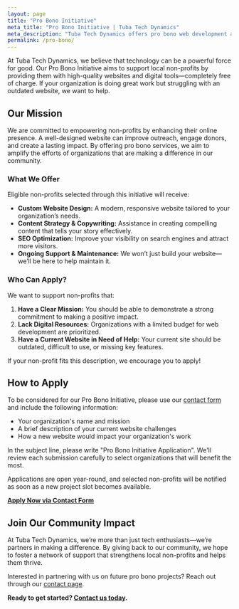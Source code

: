 ```yaml
---
layout: page
title: "Pro Bono Initiative"
meta_title: "Pro Bono Initiative | Tuba Tech Dynamics"
meta_description: "Tuba Tech Dynamics offers pro bono web development and digital services to deserving non-profits, helping amplify their impact and improve their online presence."
permalink: /pro-bono/
---
```


At Tuba Tech Dynamics, we believe that technology can be a powerful force for good. Our Pro Bono Initiative aims to support local non-profits by providing them with high-quality websites and digital tools—completely free of charge. If your organization is doing great work but struggling with an outdated website, we want to help.

## Our Mission

We are committed to empowering non-profits by enhancing their online presence. A well-designed website can improve outreach, engage donors, and create a lasting impact. By offering pro bono services, we aim to amplify the efforts of organizations that are making a difference in our community.

### What We Offer

Eligible non-profits selected through this initiative will receive:

- **Custom Website Design:** A modern, responsive website tailored to your organization’s needs.
- **Content Strategy & Copywriting:** Assistance in creating compelling content that tells your story effectively.
- **SEO Optimization:** Improve your visibility on search engines and attract more visitors.
- **Ongoing Support & Maintenance:** We won’t just build your website—we’ll be here to help maintain it.

### Who Can Apply?

We want to support non-profits that:

1. **Have a Clear Mission:** You should be able to demonstrate a strong commitment to making a positive impact.
2. **Lack Digital Resources:** Organizations with a limited budget for web development are prioritized.
3. **Have a Current Website in Need of Help:** Your current site should be outdated, difficult to use, or missing key features.

If your non-profit fits this description, we encourage you to apply!

## How to Apply

To be considered for our Pro Bono Initiative, please use our [contact form](/contact) and include the following information:

- Your organization's name and mission
- A brief description of your current website challenges
- How a new website would impact your organization's work

In the subject line, please write "Pro Bono Initiative Application". We'll review each submission carefully to select organizations that will benefit the most.

Applications are open year-round, and selected non-profits will be notified as soon as a new project slot becomes available.

**[Apply Now via Contact Form](/contact)**

## Join Our Community Impact

At Tuba Tech Dynamics, we’re more than just tech enthusiasts—we’re partners in making a difference. By giving back to our community, we hope to foster a network of support that strengthens local non-profits and helps them thrive.

Interested in partnering with us on future pro bono projects? Reach out through our [contact page](/contact).

**Ready to get started? [Contact us today](/contact).**
